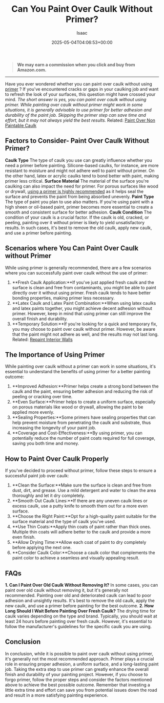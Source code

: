 ﻿---
author: Isaac
layout: post
title: Can You Paint Over Caulk Without Primer?
date: '2025-05-04T04:06:53+00:00'
categories:
- DIY Paintings
tags: []
slug: /can-you-paint-over-caulk-without-primer/
lastmod: 2025-05-07T12:21:26+03:00
---
> **We may earn a commission when you click and buy from Amazon.com.**
>

---
Have you ever wondered whether you can paint over caulk without using
[primer](https://pestpolicy.com/best-oil-based-primer-for-cabinets/)
? If you've encountered cracks or gaps in your caulking job and want to refresh the look of your surfaces, this question might have crossed your mind.
*The short answer is yes, you can paint over caulk without using primer. While painting over caulk without primer might work in some situations, it is generally advisable to use primer for better adhesion and durability of the paint job.*
*Skipping the primer step can save time and effort, but it may not always yield the best results.*
Related:
[Paint Over Non Paintable Caulk](https://pestpolicy.com/how-to-paint-over-non-paintable-caulk/)
## **Factors to Consider**- Paint Over Caulk Without Primer?
**Caulk Type**
The type of caulk you use can greatly influence whether you need a primer before painting.
Silicone-based caulks, for instance, are more resistant to moisture and might not adhere well to paint without primer. On the other hand, latex or acrylic caulks tend to bond better with paint, making primer less critical.
**Surface Material**
The material of the surface you're caulking can also impact the need for primer. For porous surfaces like wood or drywall,
[using a primer is highly recommended](https://pestpolicy.com/best-exterior-primer-paint/)
as it helps seal the surface and prevents the paint from being absorbed unevenly.
**Paint Type**
The type of paint you plan to use also matters. If you're using paint with a high sheen or oil-based paint, primer becomes more essential to create a smooth and consistent surface for better adhesion.
**Caulk Condition**
The condition of your caulk is a crucial factor. If the caulk is old, cracked, or peeling, painting over it without primer is likely to yield unsatisfactory results.
In such cases, it's best to remove the old caulk, apply new caulk, and use a primer before painting.
## **Scenarios where You Can Paint Over Caulk without Primer**
While using primer is generally recommended, there are a few scenarios where you can successfully paint over caulk without the use of primer:
1. **Fresh Caulk Application:**If you've just applied fresh caulk and the surface is clean and free from contaminants, you might be able to paint directly over it without using primer. Fresh caulk tends to have better bonding properties, making primer less necessary.
2. **Latex Caulk and Latex Paint Combination:**When using latex caulks and latex paints together, you might achieve decent adhesion without primer. However, keep in mind that using primer can still improve the overall finish and durability.
3. **Temporary Solution:**If you're looking for a quick and temporary fix, you may choose to paint over caulk without primer. However, be aware that the paint might not adhere as well, and the results may not last long.
Related:
[Repaint Interior Walls](https://pestpolicy.com/how-often-should-you-repaint-interior-walls/)
## **The Importance of Using Primer**
While painting over caulk without a primer can work in some situations, it's essential to understand the benefits of using primer for a better painting outcome:
1. **Improved Adhesion:**Primer helps create a strong bond between the caulk and the paint, ensuring better adhesion and reducing the risk of peeling or cracking over time.
2. **Even Surface:**Primer helps to create a uniform surface, especially on porous materials like wood or drywall, allowing the paint to be applied more evenly.
3. **Sealing Properties:**Some primers have sealing properties that can help prevent moisture from penetrating the caulk and substrate, thus increasing the longevity of your paint job.
4. **Coverage and Cost-Effectiveness:**By using primer, you can potentially reduce the number of paint coats required for full coverage, saving you both time and money.
## **How to Paint Over Caulk Properly**
If you've decided to proceed without primer, follow these steps to ensure a successful paint job over caulk:
1. **Clean the Surface:**Make sure the surface is clean and free from dust, dirt, and grease. Use a mild detergent and water to clean the area thoroughly and let it dry completely.
2. **Smooth Out Caulk Lines:**If there are any uneven caulk lines or excess caulk, use a putty knife to smooth them out for a more even surface.
3. **Choose the Right Paint:**Opt for a high-quality paint suitable for the surface material and the type of caulk you've used.
4. **Use Thin Coats:**Apply thin coats of paint rather than thick ones. Multiple thin coats will adhere better to the caulk and provide a more even finish.
5. **Allow Drying Time:**Allow each coat of paint to dry completely before applying the next one.
6. **Consider Caulk Color:**Choose a caulk color that complements the paint color to achieve a seamless and visually appealing result.
## FAQs
**1. Can I Paint Over Old Caulk Without Removing It?**
In some cases, you can paint over old caulk without removing it, but it's generally not recommended. Painting over old and deteriorated caulk can lead to poor adhesion and unsightly results.
It's best to remove the old caulk, apply the new caulk, and use a primer before painting for the best outcome.
**2. How Long Should I Wait Before Painting Over Fresh Caulk?**
The drying time for caulk varies depending on the type and brand. Typically, you should wait at least 24 hours before painting over fresh caulk.
However, it's essential to follow the manufacturer's guidelines for the specific caulk you are using.
## **Conclusion**
In conclusion, while it is possible to paint over caulk without using primer, it's generally not the most recommended approach. Primer plays a crucial role in ensuring proper adhesion, a uniform surface, and a long-lasting paint job.
Taking the extra step to use primer can greatly enhance the overall finish and durability of your painting project. However, if you choose to forgo primer, follow the proper steps and consider the factors mentioned above to achieve the best possible outcome.
Remember that investing a little extra time and effort can save you from potential issues down the road and result in a more satisfying painting experience.